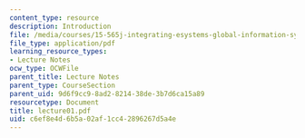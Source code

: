 ```yaml
---
content_type: resource
description: Introduction
file: /media/courses/15-565j-integrating-esystems-global-information-systems-spring-2002/c6ef8e4d6b5a02af1cc42896267d5a4e_lecture01.pdf
file_type: application/pdf
learning_resource_types:
- Lecture Notes
ocw_type: OCWFile
parent_title: Lecture Notes
parent_type: CourseSection
parent_uid: 9d6f9cc9-8ad2-8214-38de-3b7d6ca15a89
resourcetype: Document
title: lecture01.pdf
uid: c6ef8e4d-6b5a-02af-1cc4-2896267d5a4e
---
```


